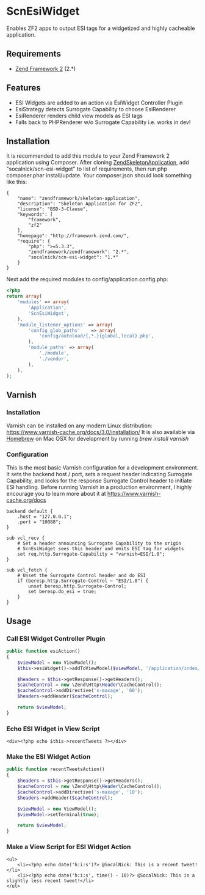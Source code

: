 ScnEsiWidget
============

Enables ZF2 apps to output ESI tags for a widgetized and highly cacheable application.

Requirements
------------
* [Zend Framework 2](https://github.com/zendframework/zf2) (2.*)

Features
--------
* ESI Widgets are added to an action via EsiWidget Controller Plugin
* EsiStrategy detects Surrogate Capability to choose EsiRenderer
* EsiRenderer renders child view models as ESI tags
* Falls back to PHPRenderer w/o Surrogate Capability i.e. works in dev!

Installation
------------
It is recommended to add this module to your Zend Framework 2 application using Composer. After cloning [ZendSkeletonApplication](https://github.com/zendframework/ZendSkeletonApplication), add "socalnick/scn-esi-widget" to list of requirements, then run php composer.phar install/update. Your composer.json should look something like this:
```
{
    "name": "zendframework/skeleton-application",
    "description": "Skeleton Application for ZF2",
    "license": "BSD-3-Clause",
    "keywords": [
        "framework",
        "zf2"
    ],
    "homepage": "http://framework.zend.com/",
    "require": {
        "php": ">=5.3.3",
        "zendframework/zendframework": "2.*",
        "socalnick/scn-esi-widget": "1.*"
    }
}
```

Next add the required modules to config/application.config.php:
```php
<?php
return array(
    'modules' => array(
        'Application',
        'ScnEsiWidget',
    ),
    'module_listener_options' => array(
        'config_glob_paths'    => array(
            'config/autoload/{,*.}{global,local}.php',
        ),
        'module_paths' => array(
            './module',
            './vendor',
        ),
    ),
);
```

Varnish
-------

### Installation

Varnish can be installed on any modern Linux distribution: https://www.varnish-cache.org/docs/3.0/installation/ It is also available via [Homebrew](http://mxcl.github.com/homebrew/) on Mac OSX for development by running *brew install varnish*

### Configuration

This is the most basic Varnish configuration for a development environment. It sets the backend host / port, sets a request header indicating Surrogate Capability, and looks for the response Surrogate Control header to initiate ESI handling. Before running Varnish in a production environment, I highly encourage you to learn more about it at https://www.varnish-cache.org/docs

```
backend default {
    .host = "127.0.0.1";
    .port = "10088";
}

sub vcl_recv {
    # Set a header announcing Surrogate Capability to the origin
    # ScnEsiWidget sees this header and emits ESI tag for widgets
    set req.http.Surrogate-Capability = "varnish=ESI/1.0";
}

sub vcl_fetch {
    # Unset the Surrogate Control header and do ESI
    if (beresp.http.Surrogate-Control ~ "ESI/1.0") {
        unset beresp.http.Surrogate-Control;
        set beresp.do_esi = true;
    }
}
```

Usage
-----

### Call ESI Widget Controller Plugin

```php
public function esiAction()
{
    $viewModel = new ViewModel();
    $this->esiWidget()->addToViewModel($viewModel, '/application/index/recent-tweets', 'recentTweets');

    $headers = $this->getResponse()->getHeaders();
    $cacheControl = new \Zend\Http\Header\CacheControl();
    $cacheControl->addDirective('s-maxage', '60');
    $headers->addHeader($cacheControl);

    return $viewModel;
}
```

### Echo ESI Widget in View Script

```
<div><?php echo $this->recentTweets ?></div>
```

### Make the ESI Widget Action

```php
public function recentTweetsAction()
{
    $headers = $this->getResponse()->getHeaders();
    $cacheControl = new \Zend\Http\Header\CacheControl();
    $cacheControl->addDirective('s-maxage', '10');
    $headers->addHeader($cacheControl);

    $viewModel = new ViewModel();
    $viewModel->setTerminal(true);

    return $viewModel;
}
```

### Make a View Script for ESI Widget Action

```
<ul>
    <li><?php echo date('h:i:s')?> @SocalNick: This is a recent tweet!</li>
    <li><?php echo date('h:i:s', time() - 10)?> @SocalNick: This is a slightly less recent tweet!</li>
</ul>
```

